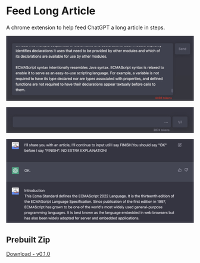 # Feed Long Article

A chrome extension to help feed ChatGPT a long article in steps.

![](./shortcuts/preview.png)

![](./shortcuts/preview1.png)

![](./shortcuts/preview2.png)

## Prebuilt Zip

[Download - v0.1.0](./release/v0.1.0.zip)